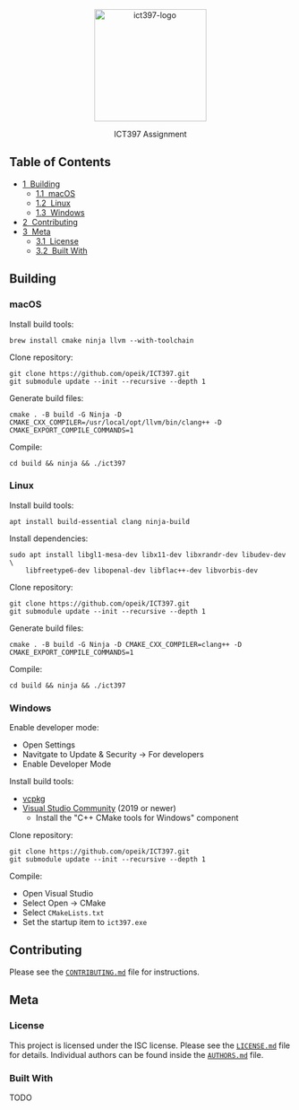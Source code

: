 <div align=center>
  <img src="https://i.imgur.com/cRIXVe7.png" alt="ict397-logo" width="200">
  <p>
    ICT397 Assignment
  </p>
</div>

## Table of Contents
* [1&nbsp;&nbsp;Building](#building)
  * [1.1&nbsp;&nbsp;macOS](#macos)
  * [1.2&nbsp;&nbsp;Linux](#linux)
  * [1.3&nbsp;&nbsp;Windows](#windows)
* [2&nbsp;&nbsp;Contributing](#contributing)
* [3&nbsp;&nbsp;Meta](#meta)
  * [3.1&nbsp;&nbsp;License](#license)
  * [3.2&nbsp;&nbsp;Built With](#built-with)

## Building
### macOS
Install build tools:
```
brew install cmake ninja llvm --with-toolchain
```

Clone repository:
```
git clone https://github.com/opeik/ICT397.git
git submodule update --init --recursive --depth 1
```

Generate build files:
```
cmake . -B build -G Ninja -D CMAKE_CXX_COMPILER=/usr/local/opt/llvm/bin/clang++ -D CMAKE_EXPORT_COMPILE_COMMANDS=1
```

Compile:
```
cd build && ninja && ./ict397
```

### Linux
Install build tools:
```
apt install build-essential clang ninja-build
```

Install dependencies:
```
sudo apt install libgl1-mesa-dev libx11-dev libxrandr-dev libudev-dev \
    libfreetype6-dev libopenal-dev libflac++-dev libvorbis-dev
```

Clone repository:
```
git clone https://github.com/opeik/ICT397.git
git submodule update --init --recursive --depth 1
```

Generate build files:
```
cmake . -B build -G Ninja -D CMAKE_CXX_COMPILER=clang++ -D CMAKE_EXPORT_COMPILE_COMMANDS=1
```

Compile:
```
cd build && ninja && ./ict397
```

### Windows
Enable developer mode:
* Open Settings
* Navitgate to Update & Security → For developers
* Enable Developer Mode

Install build tools:
* [vcpkg][1]
* [Visual Studio Community][2] (2019 or newer)
  * Install the "C++ CMake tools for Windows" component

Clone repository:
```
git clone https://github.com/opeik/ICT397.git
git submodule update --init --recursive --depth 1
```

Compile:
* Open Visual Studio
* Select Open → CMake
* Select `CMakeLists.txt`
* Set the startup item to `ict397.exe`

## Contributing
Please see the [`CONTRIBUTING.md`](CONTRIBUTING.md) file for instructions.

## Meta
### License
This project is licensed under the ISC license. Please see the [`LICENSE.md`](LICENSE.md)
file for details. Individual authors can be found inside the [`AUTHORS.md`](AUTHORS.md) file.

### Built With
TODO

[1]: https://github.com/microsoft/vcpkg#quick-start
[2]: https://visualstudio.microsoft.com/downloads/
